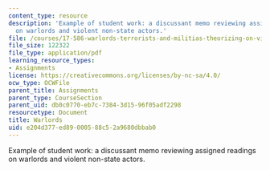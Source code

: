```yaml
---
content_type: resource
description: 'Example of student work: a discussant memo reviewing assigned readings
  on warlords and violent non-state actors.'
file: /courses/17-586-warlords-terrorists-and-militias-theorizing-on-violent-non-state-actors-spring-2009/e204d377ed89000588c52a9680dbbab0_MIT17_586s09_assn02.pdf
file_size: 122322
file_type: application/pdf
learning_resource_types:
- Assignments
license: https://creativecommons.org/licenses/by-nc-sa/4.0/
ocw_type: OCWFile
parent_title: Assignments
parent_type: CourseSection
parent_uid: db0c0770-eb7c-7384-3d15-96f05adf2298
resourcetype: Document
title: Warlords
uid: e204d377-ed89-0005-88c5-2a9680dbbab0
---
```

Example of student work: a discussant memo reviewing assigned readings on warlords and violent non-state actors.